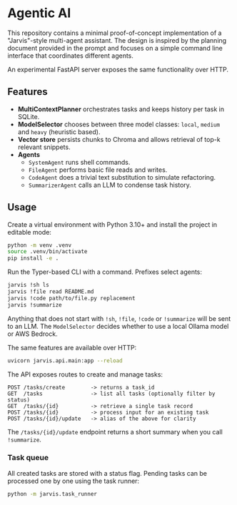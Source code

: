 # Agentic AI

This repository contains a minimal proof-of-concept implementation of a
"Jarvis"-style multi-agent assistant. The design is inspired by the
planning document provided in the prompt and focuses on a simple command
line interface that coordinates different agents.

An experimental FastAPI server exposes the same functionality over HTTP.

## Features

* **MultiContextPlanner** orchestrates tasks and keeps history per task in
  SQLite.
* **ModelSelector** chooses between three model classes: `local`, `medium`
  and `heavy` (heuristic based).
* **Vector store** persists chunks to Chroma and allows retrieval of top-k
  relevant snippets.
* **Agents**
  * `SystemAgent` runs shell commands.
  * `FileAgent` performs basic file reads and writes.
  * `CodeAgent` does a trivial text substitution to simulate refactoring.
  * `SummarizerAgent` calls an LLM to condense task history.

## Usage

Create a virtual environment with Python 3.10+ and install the project in
editable mode:

```bash
python -m venv .venv
source .venv/bin/activate
pip install -e .
```

Run the Typer-based CLI with a command. Prefixes select agents:

```bash
jarvis !sh ls
jarvis !file read README.md
jarvis !code path/to/file.py replacement
jarvis !summarize
```

Anything that does not start with `!sh`, `!file`, `!code` or `!summarize`
will be sent to an LLM. The `ModelSelector` decides whether to use a local
Ollama model or AWS Bedrock.

The same features are available over HTTP:

```bash
uvicorn jarvis.api.main:app --reload
```

The API exposes routes to create and manage tasks:

```
POST /tasks/create        -> returns a task_id
GET  /tasks               -> list all tasks (optionally filter by status)
GET  /tasks/{id}          -> retrieve a single task record
POST /tasks/{id}          -> process input for an existing task
POST /tasks/{id}/update   -> alias of the above for clarity
```

The `/tasks/{id}/update` endpoint returns a short summary when you call `!summarize`.

### Task queue

All created tasks are stored with a status flag. Pending tasks can be processed
one by one using the task runner:

```bash
python -m jarvis.task_runner
```
